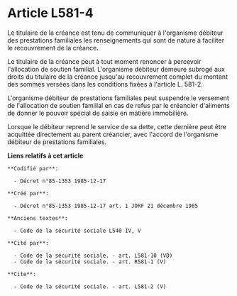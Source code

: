 # Article L581-4

Le titulaire de la créance est tenu de communiquer à l'organisme débiteur des prestations familiales les renseignements qui
sont de nature à faciliter le recouvrement de la créance. 

Le titulaire de la créance peut à tout moment renoncer à percevoir l'allocation de soutien familial. L'organisme débiteur
demeure subrogé aux droits du titulaire de la créance jusqu'au recouvrement complet du montant des sommes versées dans les
conditions fixées à l'article L. 581-2. 

L'organisme débiteur de prestations familiales peut suspendre le versement de l'allocation de soutien familial en cas de
refus par le créancier d'aliments de donner le pouvoir spécial de saisie en matière immobilière. 

Lorsque le débiteur reprend le service de sa dette, cette dernière peut être acquittée directement au parent créancier, avec
l'accord de l'organisme débiteur de prestations familiales.

**Liens relatifs à cet article**

	**Codifié par**:

	  - Décret n°85-1353 1985-12-17

	**Créé par**:

	  - Décret n°85-1353 1985-12-17 art. 1 JORF 21 décembre 1985

	**Anciens textes**:

	  - Code de la sécurité sociale L540 IV, V

	**Cité par**:

	  - Code de la sécurité sociale. - art. L581-10 (VD)
	  - Code de la sécurité sociale. - art. R581-1 (V)

	**Cite**:

	  - Code de la sécurité sociale. - art. L581-2 (V)
